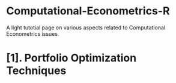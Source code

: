 # Computational-Econometrics-R

A light tutotial page on various aspects related to Computational Econometrics issues. 

# [1]. Portfolio Optimization Techniques
